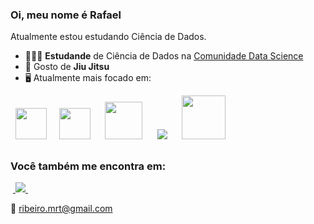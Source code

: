 ### Oi, meu nome é Rafael
Atualmente estou estudando Ciência de Dados.

- 👨🏻‍💻 **Estudande** de Ciência de Dados na [Comunidade Data Science](https://comunidadeds.com/?utm_source=google&utm_medium=cpc&utm_campaign=search_cientistadados&utm_content=institucional_descobertas&utm_term=comunidade%20meigarom&gclid=Cj0KCQiAgaGgBhC8ARIsAAAyLfHSiw-E66wdQFwb3u6KA37I0kvbYWsGIX5lIX88ImG2_VYBo-0tS7EaAsVrEALw_wcB)
- 🥋 Gosto de **Jiu Jitsu**
- 🖥️ Atualmente mais focado em:
<div style="display: inline">
  &nbsp;&nbsp;<img width='50' height='50' src="https://cdn.jsdelivr.net/gh/devicons/devicon/icons/python/python-original.svg" />&nbsp;&nbsp;
  &nbsp;&nbsp;<img width='50' height='50' src="https://cdn.jsdelivr.net/gh/devicons/devicon/icons/r/r-original.svg" />&nbsp;&nbsp;&nbsp;
  &nbsp;&nbsp;<img width='60' height='60' src="https://cdn.jsdelivr.net/gh/devicons/devicon/icons/git/git-original-wordmark.svg" />&nbsp;&nbsp;&nbsp;
  &nbsp;&nbsp;<img src="https://img.shields.io/badge/power_bi-F2C811?style=for-the-badge&logo=powerbi&logoColor=black"/>&nbsp;&nbsp;&nbsp;
  &nbsp;&nbsp;<img width='70' height='70' src="https://cdn.jsdelivr.net/gh/devicons/devicon/icons/mysql/mysql-original-wordmark.svg" />&nbsp;&nbsp;
</div>        
          
##

### Você também me encontra em:
&nbsp;<a href="https://www.linkedin.com/in/rafael-ribeirosilva/">
  <img src="https://img.shields.io/badge/linkedin-%230077B5.svg?style=for-the-badge&logo=linkedin&logoColor=white">
</a>&nbsp;

  📧 ribeiro.mrt@gmail.com
